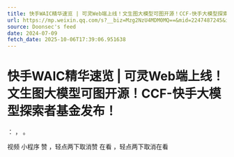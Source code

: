 ```yaml
---
title: 快手WAIC精华速览 | 可灵Web端上线！文生图大模型可图开源！CCF-快手大模型探索者基金发布！
url: https://mp.weixin.qq.com/s?__biz=Mzg2NzU4MDM0MQ==&mid=2247487245&idx=1&sn=fe7d367c6462aa96c911a37383cca325
source: Doonsec's feed
date: 2024-07-09
fetch_date: 2025-10-06T17:39:06.951638
---
```


# 快手WAIC精华速览 | 可灵Web端上线！文生图大模型可图开源！CCF-快手大模型探索者基金发布！

：
，
。

视频
小程序
赞
，轻点两下取消赞
在看
，轻点两下取消在看